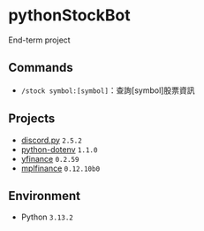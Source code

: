 # pythonStockBot
End-term project

## Commands
- `/stock symbol:[symbol]`：查詢[symbol]股票資訊

## Projects
- [discord.py](https://pypi.org/project/discord.py/) `2.5.2`
- [python-dotenv](https://pypi.org/project/python-dotenv/) `1.1.0`
- [yfinance](https://pypi.org/project/yfinance/) `0.2.59`
- [mplfinance](https://pypi.org/project/mplfinance/) `0.12.10b0`

## Environment
- Python `3.13.2`